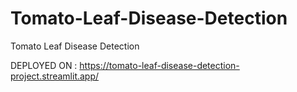 # Tomato-Leaf-Disease-Detection
Tomato Leaf Disease Detection

DEPLOYED ON : https://tomato-leaf-disease-detection-project.streamlit.app/
